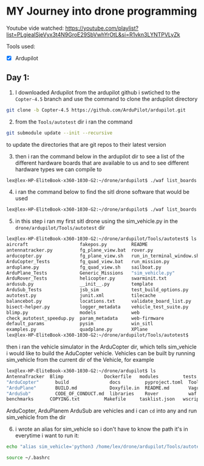 # MY Journey into drone programming

Youtube vide watched: https://youtube.com/playlist?list=PLgiealSjeVyx3t4N9GroE29SbVwhYrOtL&si=R1vkn3LYNTPVLyZk

Tools used:

- [x] Ardupilot

## Day 1:

1. I downloaded Ardupilot from the ardupilot github i swtiched to the ``Copter-4.5`` branch and use the command to clone the ardupilot directory

```bash
git clone -b Copter-4.5 https://github.com/ArduPilot/ardupilot.git
```

2. from the ``Tools/autotest`` dir i ran the command

```bash
git submodule update --init --recursive
```

to update the directories that are git repos to their latest version

3. then i ran the command below in the ardupilot dir to see a list of the different hardware boards that are available to us and to see different hardware types we can compile to


```bash
lex@lex-HP-EliteBook-x360-1030-G2:~/drone/ardupilot$ ./waf list_boards
```

4. i ran the command below to find the sitl drone software that would be used 
```bash
lex@lex-HP-EliteBook-x360-1030-G2:~/drone/ardupilot$ ./waf list_boards | grep sitl
```

5. in this step i ran my first sitl drone using the sim_vehicle.py in the ``drone/ardupilot/Tools/autotest`` dir 
```bash
lex@lex-HP-EliteBook-x360-1030-G2:~/drone/ardupilot/Tools/autotest$ ls
aircraft                   fakepos.py         README
antennatracker.py          fg_plane_view.bat  rover.py
arducopter.py              fg_plane_view.sh   run_in_terminal_window.sh
ArduCopter_Tests           fg_quad_view.bat   run_mission.py
arduplane.py               fg_quad_view.sh    sailboat.py
ArduPlane_Tests            Generic_Missions   "sim_vehicle.py"
ArduRover_Tests            helicopter.py      swarminit.txt
ardusub.py                 __init__.py        template
ArduSub_Tests              jsb_sim            test_build_options.py
autotest.py                junit.xml          tilecache
balancebot.py              locations.txt      validate_board_list.py
bisect-helper.py           logger_metadata    vehicle_test_suite.py
blimp.py                   models             web
check_autotest_speedup.py  param_metadata     web-firmware
default_params             pysim              win_sitl
examples.py                quadplane.py       XPlane
lex@lex-HP-EliteBook-x360-1030-G2:~/drone/ardupilot/Tools/autotest$
```
then i ran the vehicle simulator in the ArduCopter dir, which tells sim_vehicle i would like to build the AduCopter vehicle. Vehicles can be built by running sim_vehicle from the current dir of the Vehicle, for example

```bash
lex@lex-HP-EliteBook-x360-1030-G2:~/drone/ardupilot$ ls
AntennaTracker  Blimp               Dockerfile   modules         tests
"ArduCopter"      build               docs         pyproject.toml  Tools
"ArduPlane"       BUILD.md            Doxyfile.in  README.md       Vagrantfile
"ArduSub"         CODE_OF_CONDUCT.md  libraries    Rover           waf
benchmarks      COPYING.txt         Makefile     tasklist.json   wscript
```

ArduCopter, ArduPlanem ArduSub are vehicles and i can ``cd`` into any and run sim_vehicle from the dir

6. i wrote an alias for sim_vehicle so i don't have to know the path it's in everytime i want to run it:

```bash
echo "alias sim_vehicle='python3 /home/lex/drone/ardupilot/Tools/autotest/sim_vehicle.py'" >> ~/.bashrc 

source ~/.bashrc
```






